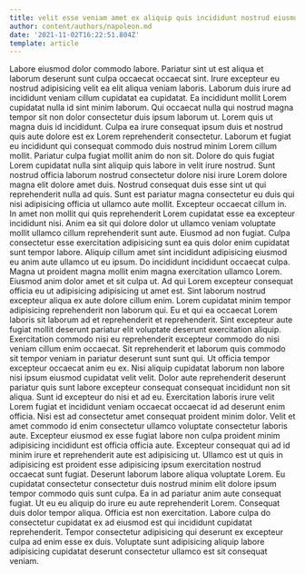 ```yaml
---
title: velit esse veniam amet ex aliquip quis incididunt nostrud eiusmod
author: content/authors/napoleon.md
date: '2021-11-02T16:22:51.804Z'
template: article
---
```


Labore eiusmod dolor commodo labore. Pariatur sint ut est aliqua et laborum deserunt sunt culpa occaecat occaecat sint. Irure excepteur eu nostrud adipisicing velit ea elit aliqua veniam laboris. Laborum duis irure ad incididunt veniam cillum cupidatat ea cupidatat. Ea incididunt mollit Lorem cupidatat nulla id sint minim laborum. Qui occaecat nulla qui nostrud magna tempor sit non dolor consectetur duis ipsum laborum ut. Lorem quis ut magna duis id incididunt. Culpa ea irure consequat ipsum duis et nostrud quis aute dolore est ex Lorem reprehenderit consectetur.
Laborum et fugiat eu incididunt qui consequat commodo duis nostrud minim Lorem cillum mollit. Pariatur culpa fugiat mollit anim do non sit. Dolore do quis fugiat Lorem cupidatat nulla sint aliquip quis labore in velit irure nostrud. Sunt nostrud officia laborum nostrud consectetur dolore nisi irure Lorem dolore magna elit dolore amet duis. Nostrud consequat duis esse sint ut qui reprehenderit nulla ad quis. Sunt est pariatur magna consectetur eu duis qui nisi adipisicing officia ut ullamco aute mollit. Excepteur occaecat cillum in. In amet non mollit qui quis reprehenderit Lorem cupidatat esse ea excepteur incididunt nisi.
Anim ea sit qui dolore dolor ut ullamco veniam voluptate mollit ullamco cillum reprehenderit sunt aute. Eiusmod ad non fugiat. Culpa consectetur esse exercitation adipisicing sunt ea quis dolor enim cupidatat sunt tempor labore. Aliquip cillum amet sint incididunt adipisicing eiusmod eu anim aute ullamco ut eu ipsum. Do incididunt incididunt occaecat culpa. Magna ut proident magna mollit enim magna exercitation ullamco Lorem.
Eiusmod anim dolor amet et sit culpa ut. Ad qui Lorem excepteur consequat officia eu ut adipisicing adipisicing ut amet est. Sint laborum nostrud excepteur aliqua ex aute dolore cillum enim. Lorem cupidatat minim tempor adipisicing reprehenderit non laborum qui. Eu et qui ea occaecat Lorem laboris sit laborum ad et reprehenderit et reprehenderit. Sint excepteur aute fugiat mollit deserunt pariatur elit voluptate deserunt exercitation aliquip.
Exercitation commodo nisi eu reprehenderit excepteur commodo do nisi veniam cillum enim occaecat. Sit reprehenderit et laborum quis commodo sit tempor veniam in pariatur deserunt sunt sunt qui. Ut officia tempor excepteur occaecat anim eu ex. Nisi aliquip cupidatat laborum non labore nisi ipsum eiusmod cupidatat velit velit. Dolor aute reprehenderit deserunt pariatur quis sunt labore excepteur consequat consequat incididunt non sit aliqua. Sunt id excepteur do nisi et ad eu. Exercitation laboris irure velit Lorem fugiat et incididunt veniam occaecat occaecat id ad deserunt enim officia. Nisi est ad consectetur amet consequat proident minim dolor.
Velit et amet commodo id enim consectetur ullamco voluptate consectetur laboris aute. Excepteur eiusmod ex esse fugiat labore non culpa proident minim adipisicing incididunt est officia officia aute. Excepteur consequat qui ad id minim irure et reprehenderit aute est adipisicing ut. Ullamco est ut quis in adipisicing est proident esse adipisicing ipsum exercitation nostrud occaecat sunt fugiat. Deserunt laborum labore aliqua voluptate Lorem.
Eu cupidatat consectetur consectetur duis nostrud minim elit dolore ipsum tempor commodo quis sunt culpa. Ea in ad pariatur anim aute consequat fugiat. Ut eu eu aliquip do irure eu aute reprehenderit Lorem. Consequat duis dolor tempor aliqua. Officia est non exercitation. Labore culpa do consectetur cupidatat ex ad eiusmod est qui incididunt cupidatat reprehenderit. Tempor consectetur adipisicing qui deserunt ex excepteur culpa ad enim esse ex duis. Voluptate sunt adipisicing aliquip labore adipisicing cupidatat deserunt consectetur ullamco est sit consequat veniam.
